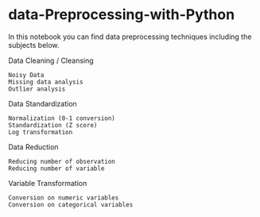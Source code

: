 # data-Preprocessing-with-Python

In this notebook you can find data preprocessing techniques including the subjects below.

Data Cleaning / Cleansing

    Noisy Data
    Missing data analysis
    Outlier analysis
    
Data Standardization

    Normalization (0-1 conversion)
    Standardization (Z score)
    Log transformation
    
Data Reduction

    Reducing number of observation
    Reducing number of variable
    
Variable Transformation

    Conversion on numeric variables
    Conversion on categorical variables
